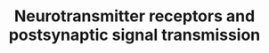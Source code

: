 ---
annotations:
- type: Pathway Ontology
  value: neuron-to-neuron signaling pathway via the chemical synapse
authors:
- ReactomeTeam
- Anwesha
- Mkutmon
- Eweitz
description: The neurotransmitter in the synaptic cleft released by the pre-synaptic
  neuron binds specific receptors located on the post-synaptic terminal. These receptors
  are either ion channels or G protein coupled receptors that function to transmit
  the signals from the post-synaptic membrane to the cell body.  View original pathway
  at [http://www.reactome.org/PathwayBrowser/#DIAGRAM=112314 Reactome].
last-edited: 2021-05-28
organisms:
- Homo sapiens
redirect_from:
- /index.php/Pathway:WP2754
- /instance/WP2754
schema-jsonld:
- '@context': https://schema.org/
  '@id': https://wikipathways.github.io/pathways/WP2754.html
  '@type': Dataset
  creator:
    '@type': Organization
    name: WikiPathways
  description: The neurotransmitter in the synaptic cleft released by the pre-synaptic
    neuron binds specific receptors located on the post-synaptic terminal. These receptors
    are either ion channels or G protein coupled receptors that function to transmit
    the signals from the post-synaptic membrane to the cell body.  View original pathway
    at [http://www.reactome.org/PathwayBrowser/#DIAGRAM=112314 Reactome].
  keywords:
  - Activation of
  - '5HT '
  - HTR3A pentamer:5HT
  - binding and
  - GLRA:GLRB:Gly
  - 'HTR3B '
  - K+
  - 'HTR3C '
  - receptors and
  - Na+
  - GABA receptor
  - downstream events
  - HTR3 pentamers:5HT
  - 'HTR3D '
  - 'GLRB '
  - 'GLRA3 '
  - activation of AMPA
  - Nicotinic acetylcholine receptors (nAchR) are ionotropic receptors that can be
    activated by nicotine and permeable to of monovalent (sodium, potassium) and divalent
    cations(calcium), however, the permeability of sodium and/or calcium maybe high
    or low depending on the subunit composition of the receptor. Nicotinic acetylcholine
    receptors are expressed widely in the central and peripheral nervous system in
    the presynaptic terminal, terminal bouton and post synaptic neuron. Functionally
    nicotinic acetylcholine receptors in the pre synaptic and postsynaptic terminals
    behave similarly. Nicotinic AChR are a family of acetylcholine gated pentameric
    receptors that are formed by the association of various combinations of mostly
    alpha, beta subunits (for the neuronal type) and together with gamma, delta and
    epsilon subunits (for the muscle type). In addition, receptors may be more diverse
    due the fact that some receptors have same subunits but the stoichiometry of the
    subunits is different.
  - 'HTR3A '
  - 'Gly '
  - binding
  - Activation of NMDA
  - activation
  - 'GLRA1 '
  - Acetylcholine
  - heteropentamer
  - kainate receptors
  - 5HT
  - NBEA
  - 'HTR3E '
  - 'NBEA '
  - 'GLRA2 '
  - HTR3A pentamer
  - heteropentamer:NBEA
  - GLRA:GLRB
  - Glutamate binding,
  - postsynaptic events
  - Cl-
  - upon glutamate
  - synaptic plasticity
  - Ca2+
  license: CC0
  name: Neurotransmitter receptors and postsynaptic signal transmission
seo: CreativeWork
title: Neurotransmitter receptors and postsynaptic signal transmission
wpid: WP2754
---